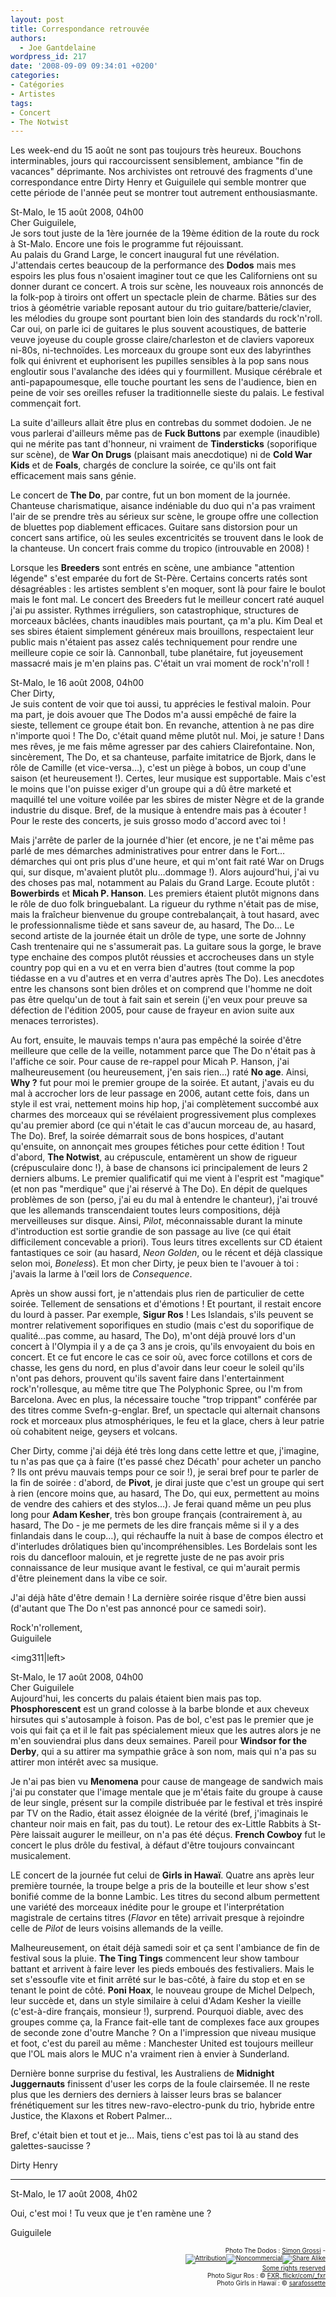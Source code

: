 ```yaml
---
layout: post
title: Correspondance retrouvée
authors:
  - Joe Gantdelaine
wordpress_id: 217
date: '2008-09-09 09:34:01 +0200'
categories:
- Catégories
- Artistes
tags:
- Concert
- The Notwist
---
```

Les week-end du 15 août ne sont pas toujours très heureux. Bouchons interminables, jours qui raccourcissent sensiblement, ambiance "fin de vacances" déprimante. Nos archivistes ont retrouvé des fragments d'une correspondance entre Dirty Henry et Guiguilele qui semble montrer que cette période de l'année peut se montrer tout autrement enthousiasmante.

<img309>

<p>St-Malo, le 15 août 2008, 04h00<br />
Cher Guiguilele,<br />
Je sors tout juste de la 1ère journée de la 19ème édition de la route du rock à St-Malo. Encore une fois le programme fut réjouissant.<br />
Au palais du Grand Large, le concert inaugural fut une révélation. J'attendais certes beaucoup de la performance des <b>Dodos</b> mais mes espoirs les plus fous n'osaient imaginer tout ce que les Californiens ont su donner durant ce concert. A trois sur scène, les nouveaux rois annoncés de la folk-pop à tiroirs ont offert un spectacle plein de charme. Bâties sur des trios à géométrie variable reposant autour du trio guitare/batterie/clavier, les mélodies du groupe sont pourtant bien loin des standards du rock'n'roll. Car oui, on parle ici de guitares le plus souvent acoustiques, de batterie veuve joyeuse du couple grosse claire/charleston et de claviers vaporeux ni-80s, ni-technoïdes. Les morceaux du groupe sont eux des labyrinthes folk qui énivrent et euphorisent les pupilles sensibles à la pop sans nous engloutir sous l'avalanche des idées qui y fourmillent. Musique cérébrale et anti-papapoumesque, elle touche pourtant les sens de l'audience, bien en peine de voir ses oreilles refuser la traditionnelle sieste du palais. Le festival commençait fort.</p>

<p>La suite d'ailleurs allait être plus en contrebas du sommet dodoien. Je ne vous parlerai d'ailleurs même pas de <b>Fuck Buttons</b> par exemple (inaudible) qui ne mérite pas tant d'honneur, ni vraiment de <b>Tindersticks</b> (soporifique sur scène), de <b>War On Drugs</b> (plaisant mais anecdotique) ni de <b>Cold War Kids</b> et de <b>Foals</b>, chargés de conclure la soirée, ce qu'ils ont fait efficacement mais sans génie.</p>
<p>Le concert de <b>The Do</b>, par contre, fut un bon moment de la journée. Chanteuse charismatique, aisance indéniable du duo qui n'a pas vraiment l'air de se prendre très au sérieux sur scène, le groupe offre une collection de bluettes pop diablement efficaces. Guitare sans distorsion pour un concert sans artifice, où les seules excentricités se trouvent dans le look de la chanteuse. Un concert frais comme du tropico (introuvable en 2008) !</p>
<p>Lorsque les <b>Breeders</b> sont entrés en scène, une ambiance "attention légende" s'est emparée du fort de St-Père. Certains concerts ratés sont désagréables : les artistes semblent s'en moquer, sont là pour faire le boulot mais le font mal. Le concert des Breeders fut le meilleur concert raté auquel j'ai pu assister. Rythmes irréguliers, son catastrophique, structures de morceaux bâclées, chants inaudibles mais pourtant, ça m'a plu. Kim Deal et ses sbires étaient simplement généreux mais brouillons, respectaient leur public mais n'étaient pas assez calés techniquement pour rendre une meilleure copie ce soir là. Cannonball, tube planétaire, fut joyeusement massacré mais je m'en plains pas. C'était un vrai moment de rock'n'roll !</p>

<img310>

<p>St-Malo, le 16 août 2008, 04h00<br />
Cher Dirty,<br />
Je suis content de voir que toi aussi, tu apprécies le festival maloin. Pour ma part, je dois avouer que The Dodos m'a aussi empêché de faire la sieste, tellement ce groupe était bon. En revanche, attention à ne pas dire n'importe quoi ! The Do, c'était quand même plutôt nul. Moi, je sature ! Dans mes rêves, je me fais même agresser par des cahiers Clairefontaine. Non, sincèrement, The Do, et sa chanteuse, parfaite imitatrice de Bjork, dans le rôle de Camille (et vice-versa…), c'est un piège à bobos, un coup d'une saison (et heureusement !). Certes, leur musique est supportable. Mais c'est le moins que l'on puisse exiger d'un groupe qui a dû être marketé et maquillé tel une voiture voilée par les sbires de mister Nègre et de la grande industrie du disque. Bref, de la musique à entendre mais pas à écouter ! Pour le reste des concerts, je suis grosso modo d'accord avec toi !</p>
<p>Mais j'arrête de parler de la journée d'hier (et encore, je ne t'ai même pas parlé de mes démarches administratives pour entrer dans le Fort…démarches qui ont pris plus d'une heure, et qui m'ont fait raté War on Drugs qui, sur disque, m'avaient plutôt plu…dommage !). Alors aujourd'hui, j'ai vu des choses pas mal, notamment au Palais du Grand Large. Ecoute plutôt : <b>Bowerbirds</b> et <b>Micah P. Hanson</b>. Les premiers étaient plutôt mignons dans le rôle de duo folk bringuebalant. La rigueur du rythme n'était pas de mise, mais la fraîcheur bienvenue du groupe contrebalançait, à tout hasard, avec le professionnalisme tiède et sans saveur de, au hasard, The Do… Le second artiste de la journée était un drôle de type, une sorte de Johnny Cash trentenaire qui ne s'assumerait pas. La guitare sous la gorge, le brave type enchaine des compos plutôt réussies et accrocheuses dans un style country pop qui en a vu et en verra bien d'autres (tout comme la pop tiédasse en a vu d'autres et en verra d'autres après The Do). Les anecdotes entre les chansons sont bien drôles et on comprend que l'homme ne doit pas être quelqu'un de tout à fait sain et serein (j'en veux pour preuve sa défection de l'édition 2005, pour cause de frayeur en avion suite aux menaces terroristes).</p>
<p>Au fort, ensuite, le mauvais temps n'aura pas empêché la soirée d'être meilleure que celle de la veille, notamment parce que The Do n'était pas à l'affiche ce soir. Pour cause de re-rappel pour Micah P. Hanson, j'ai malheureusement (ou heureusement, j'en sais rien…) raté <b>No age</b>. Ainsi, <b>Why ?</b> fut pour moi le premier groupe de la soirée. Et autant, j'avais eu du mal à accrocher lors de leur passage en 2006, autant cette fois, dans un style il est vrai, nettement moins hip hop, j'ai complètement succombé aux charmes des morceaux qui se révélaient progressivement plus complexes qu'au premier abord (ce qui n'était le cas d'aucun morceau de, au hasard, The Do). Bref, la soirée démarrait sous de bons hospices, d'autant qu'ensuite, on annonçait mes groupes fétiches pour cette édition ! Tout d'abord, <b>The Notwist</b>, au crépuscule, entamèrent un show de rigueur (crépusculaire donc !), à base de chansons ici principalement de leurs 2 derniers albums. Le premier qualificatif qui me vient à l'esprit est "magique" (et non pas "merdique" que j'ai réservé à The Do). En dépit de quelques problèmes de son (perso, j'ai eu du mal à entendre le chanteur), j'ai trouvé que les allemands transcendaient toutes leurs compositions, déjà merveilleuses sur disque. Ainsi, <i>Pilot</i>, méconnaissable durant la minute d'introduction est sortie grandie de son passage au live (ce qui était difficilement concevable a priori). Tous leurs titres excellents sur CD étaient fantastiques ce soir (au hasard, <i>Neon Golden</i>, ou le récent et déjà classique selon moi, <i>Boneless</i>). Et mon cher Dirty, je peux bien te l'avouer à toi : j'avais la larme à l'œil lors de <i>Consequence</i>.</p>

<p>Après un show aussi fort, je n'attendais plus rien de particulier de cette soirée. Tellement de sensations et d'émotions ! Et pourtant, il restait encore du lourd à passer. Par exemple, <b>Sigur Ros</b> ! Les Islandais, s'ils peuvent se montrer relativement soporifiques en studio (mais c'est du soporifique de qualité…pas comme, au hasard, The Do), m'ont déjà prouvé lors d'un concert à l'Olympia il y a de ça 3 ans je crois, qu'ils envoyaient du bois en concert. Et ce fut encore le cas ce soir où, avec force cotillons et cors de chasse, les gens du nord, en plus d'avoir dans leur coeur le soleil qu'ils n'ont pas dehors, prouvent qu'ils savent faire dans l'entertainment rock'n'rollesque, au même titre que The Polyphonic Spree, ou I'm from Barcelona. Avec en plus, la nécessaire touche "trop trippant" conférée par des titres comme Svefn-g-englar. Bref, un spectacle qui alternait chansons rock et morceaux plus atmosphériques, le feu et la glace, chers à leur patrie où cohabitent neige, geysers et volcans.</p>
<p>Cher Dirty, comme j'ai déjà été très long dans cette lettre et que, j'imagine, tu n'as pas que ça à faire (t'es passé chez Décath' pour acheter un pancho ? Ils ont prévu mauvais temps pour ce soir !), je serai bref pour te parler de la fin de soirée : d'abord, de <b>Pivot</b>, je dirai juste que c'est un groupe qui sert à rien (encore moins que, au hasard, The Do, qui eux, permettent au moins de vendre des cahiers et des stylos…). Je ferai quand même un peu plus long pour <b>Adam Kesher</b>, très bon groupe français (contrairement à, au hasard, The Do - je me permets de les dire français même si il y a des finlandais dans le coup…), qui réchauffe la nuit à base de compos électro et d'interludes drôlatiques bien qu'incompréhensibles. Les Bordelais sont les rois du dancefloor malouin, et je regrette juste de ne pas avoir pris connaissance de leur musique avant le festival, ce qui m'aurait permis d'être pleinement dans la vibe ce soir.</p>
<p>J'ai déjà hâte d'être demain ! La dernière soirée risque d'être bien aussi (d'autant que The Do n'est pas annoncé pour ce samedi soir).</p>
<p>Rock'n'rollement,<br />
Guiguilele</p>

<img311|left>

<p>St-Malo, le 17 août 2008, 04h00<br />
Cher Guiguilele<br />
Aujourd'hui, les concerts du palais étaient bien mais pas top. <b>Phosphorescent</b> est un grand colosse à la barbe blonde et aux cheveux hirsutes qui s'autosample à foison. Pas de bol, c'est pas le premier que je vois qui fait ça et il le fait pas spécialement mieux que les autres alors je ne m'en souviendrai plus dans deux semaines. Pareil pour <b>Windsor for the Derby</b>, qui a su attirer ma sympathie grâce à son nom, mais qui n'a pas su attirer mon intérêt avec sa musique.</p>
<p>Je n'ai pas bien vu <b>Menomena</b> pour cause de mangeage de sandwich mais j'ai pu constater que l'image mentale que je m'étais faite du groupe à cause de leur single, présent sur la compile distribuée par le festival et très inspiré par TV on the Radio, était assez éloignée de la vérité (bref, j'imaginais le chanteur noir mais en fait, pas du tout). Le retour des ex-Little Rabbits à St-Père laissait augurer le meilleur, on n'a pas été déçus. <b>French Cowboy</b> fut le concert le plus drôle du festival, à défaut d'être toujours convaincant musicalement.</p>
<p>LE concert de la journée fut celui de <b>Girls in Hawaï</b>. Quatre ans après leur première tournée, la troupe belge a pris de la bouteille et leur show s'est bonifié comme de la bonne Lambic. Les titres du second album permettent une variété des morceaux inédite pour le groupe et l'interprétation magistrale de certains titres (<i>Flavor</i> en tête) arrivait presque à rejoindre celle de <i>Pilot</i> de leurs voisins allemands de la veille.</p>

<p>Malheureusement, on était déjà samedi soir et ça sent l'ambiance de fin de festival sous la pluie. <b>The Ting Tings</b> commencent leur show tambour battant et arrivent à faire lever les pieds emboués des festivaliers. Mais le set s'essoufle vite et finit arrêté sur le bas-côté, à faire du stop et en se tenant le point de côté. <b>Poni Hoax</b>, le nouveau groupe de Michel Delpech, leur succède et, dans un style similaire à celui d'Adam Kesher la vieille (c'est-à-dire français, monsieur !), surprend. Pourquoi diable, avec des groupes comme ça, la France fait-elle tant de complexes face aux groupes de seconde zone d'outre Manche ? On a l'impression que niveau musique et foot, c'est du pareil au même : Manchester United est toujours meilleur que l'OL mais alors le MUC n'a vraiment rien à envier à Sunderland.</p>
<p>Dernière bonne surprise du festival, les Australiens de <b>Midnight Juggernauts</b> finissent d'user les corps de la foule clairsemée. Il ne reste plus que les derniers des derniers à laisser leurs bras se balancer frénétiquement sur les titres new-ravo-electro-punk du trio, hybride entre Justice, the Klaxons et Robert Palmer…</p>
<p>Bref, c'était bien et tout et je… Mais, tiens c'est pas toi là au stand des galettes-saucisse ?</p>
<p>Dirty Henry</p>
<hr />
<p>St-Malo, le 17 août 2008, 4h02</p>

<p>Oui, c'est moi ! Tu veux que je t'en ramène une ?</p>
<p>Guiguilele</p>
<p style="font-size: 10px; padding-top: 0px; margin-top: 0px; margin-bottom: 0px" align="right">Photo The Dodos : <a href="http://www.flickr.com/photos/hi-tekznologik/">Simon Grossi</a> - <span class="license"><br />
    <span class="ccIcn ccIcnSmall"><a href="http://creativecommons.org/licenses/by-nc-sa/2.0/deed.en"><img src="http://l.yimg.com/g/images/cc_icon_attribution_small.gif" alt="Attribution" title="Attribution" border="0"><img src="http://l.yimg.com/g/images/cc_icon_noncomm_small.gif" alt="Noncommercial" title="Noncommercial" border="0"><img src="http://l.yimg.com/g/images/cc_icon_sharealike_small.gif" alt="Share Alike" title="Share Alike" border="0"></a></span><br />
		<a href="http://creativecommons.org/licenses/by-nc-sa/2.0/deed.en" rel="license cc:license" class="Plain">Some rights reserved</a> </span></p>

<p style="font-size: 10px; padding-top: 0px; margin-top: 0px; margin-bottom: 0px" align="right">Photo Sigur Ros : © <a href="http://www.flickr.com/photos/_fxr/2774574091/">FXR, flickr/com/_fxr</a></p>
<p style="font-size: 10px; padding-top: 0px; margin-top: 0px; margin-bottom: 0px" align="right">Photo Girls in Hawaï : © <a href="http://www.flickr.com/photos/sarafossette/">sarafossette</a></p>
